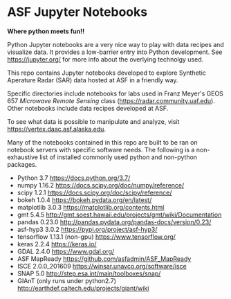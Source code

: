 # ASF Jupyter Notebooks
__Where python meets fun!!__

Python Jupyter notebooks are a very nice way to play with data recipes and visualize data. It provides a low-barrier entry into Python development. See https://jupyter.org/ for more info about the overlying technolgy used.

This repo contains Jupyter notebooks developed to explore Synthetic Aperature Radar (SAR) data hosted at ASF in a friendly way.

Specific directories include notebooks for labs used in Franz Meyer's GEOS 657 _Microwave Remote Sensing_ class (https://radar.community.uaf.edu). Other notebooks include data recipes developed at ASF.

To see what data is possible to manipulate and analyze, visit https://vertex.daac.asf.alaska.edu.


Many of the notebooks contained in this repo are built to be ran on notebook servers with specific software needs.
The following is a non-exhaustive list of installed commonly used python and non-python packages.

- Python 3.7  https://docs.python.org/3.7/
- numpy 1.16.2  https://docs.scipy.org/doc/numpy/reference/
- scipy 1.2.1  https://docs.scipy.org/doc/scipy/reference/
- bokeh 1.0.4  https://bokeh.pydata.org/en/latest/
- matplotlib 3.0.3  https://matplotlib.org/contents.html
- gmt 5.4.5  http://gmt.soest.hawaii.edu/projects/gmt/wiki/Documentation
- pandas 0.23.0  http://pandas.pydata.org/pandas-docs/version/0.23/
- asf-hyp3 3.0.2  https://pypi.org/project/asf-hyp3/
- tensorflow 1.13.1 (non-gpu) https://www.tensorflow.org/
- keras 2.2.4  https://keras.io/
- GDAL 2.4.0  https://www.gdal.org/
- ASF MapReady  https://github.com/asfadmin/ASF_MapReady
- ISCE 2.0.0_201609  https://winsar.unavco.org/software/isce
- SNAP 5.0  http://step.esa.int/main/toolboxes/snap/
- GIAnT (only runs under python2.7) http://earthdef.caltech.edu/projects/giant/wiki
